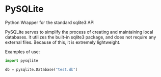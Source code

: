 PySQLite
========

Python Wrapper for the standard sqlite3 API

PySQLite serves to simplify the process of creating and maintaining local databases.
It utilizes the built-in sqlite3 package, and does not require any external files.
Because of this, it is extremely lightweight.

Examples of use:

```python
import pysqlite

db = pysqlite.Database("test.db")

```
